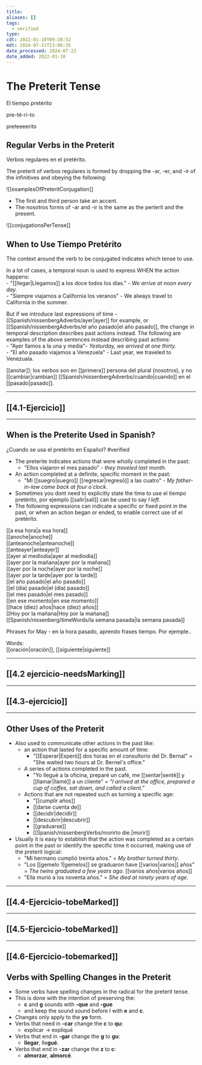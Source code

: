 ```yaml
---
title: 
aliases: []
tags:
  - verified
type:
cdt: 2022-01-10T09:38:52
mdt: 2024-07-31T13:06:35
date_processed: 2024-07-23
date_added: 2022-01-10
---
```


# The Preterit Tense

El tiempo pretérito

pre-té-ri-to

preteeeerito

## Regular Verbs in the Preterit

Verbos regulares en el pretérito.

The preterit of verbos regulares is formed by dropping the -ar, -er, and -ir of the infinitives and obeying the following:

![[examplesOfPreteritConjugation]]

- The first and third person take an accent.
- The nosotros forms of -ar and -ir is the same as the perterit and the present.

![[conjugationsPerTense]]

## When to Use Tiempo Pretérito

The context around the verb to be conjugated indicates which tense to use.

In a lot of cases, a temporal noun is used to express WHEN the action happens:  
	- "[[llegar|Llegamos]] a los doce todos los días." - *We arrive at noon every day.*  
	- "Siempre viajamos a California los veranos" - We always travel to California in the summer.

But if we introduce last expressions of time - [[Spanish/nissenbergAdverbs/ayer|ayer]] for example, or [[Spanish/nissenbergAdverbs/el año pasado|el año pasado]], the change in temporal description describes past actions instead. The following are examples of the above sentences instead describing past actions:  
	- "Ayer llamos a la una y media"- *Yesturday, we arrived at one thirty.*  
	- "El año pasado viajamos a Venezuela" - Last year, we traveled to Venezuala.

[[anotar]]: los verbos son en [[primera]] persona del plural (nosotros), y no [[cambiar|cambian]] [[Spanish/nissenbergAdverbs/cuando|cuando]] en el [[pasado|pasado]].

---

## [[4.1-Ejercicio]]

---

## When is the Preterite Used in Spanish?

¿Cuando se usa el pretérito en Español? #verified

- The preterite indicates actions that were wholly completed in the past:
	- "Ellos viajaron el mes pasado" - *they traveled last month.*
- An action completed at a definite, specific moment in the past:
	- "Mi [[suegro|suegro]] [[regresar|regresó]] a las cuatro" - *My father-in-law came back at four o´clock*.
- Sometimes you dont need to explicitly state the time to use el tiempo pretérito, por ejemplo [[salir|salí]] can be used to say *I left*.
- The following expressions can indicate a specific or fixed point in the past, or when an action began or ended, to enable correct use of el pretérito.

[[a esa hora|a esa hora]]  
[[anoche|anoche]]  
[[anteanoche|anteanoche]]  
[[anteayer|anteayer]]  
[[ayer al mediodia|ayer al mediodia]]  
[[ayer por la mañana|ayer por la mañana]]  
[[ayer por la noche|ayer por la noche]]  
[[ayer por la tarde|ayer por la tarde]]  
[[el año pasado|el año pasado]]  
[[el (día) pasado|el (día) pasado]]  
[[el mes pasado|el mes pasado]]  
[[en ese momento|en ese momento]]  
[[hace (diez) años|hace (diez) años]]  
[[Hoy por la mañana|Hoy por la mañana]]  
[[Spanish/nissenberg/timeWords/la semana pasada|la semana pasada]]

Phrases for May - en la hora pasado, aprendo frases tiempo. Por ejemple..

Words:  
[[oración|oración]], [[siguiente|siguiente]]

---

## [[4.2 ejercicio-needsMarking]]

---

## [[4.3-ejercicio]]

---

## Other Uses of the Preterit

- Also used to communicate other actions in the past like:
	- an action that lasted for a specific amount of time:
		- "[[Esperar|Esperó]] dos horas en el consultorio del Dr. Bernal" = "She waited two hours at Dr. Bernel's office."
	- A series of actions completed in the past.
		- "Yo llegué a la oficina, preparé un café, me [[sentar|senté]] y [[llamar|llamé]] a un cliente" = *"I arrived at the office, prepared a cup of coffee, sat down, and called a client."*
	- Actions that are not repeated such as turning a specific age:
		- "[[cumplir años]]
		- [[darse cuenta de]]
		- [[decidir|decidir]]
		- [[descubrir|descubrir]]
		- [[graduarse]]
		- [[Spanish/nissenbergVerbs/morirto die.|morir]]
- Usually it is easy to establish that the action was completed as a certain point in the past or identify the specific time it occurred, making use of the preterit logical:
	- "Mi hermano cumplió treinta años." = *My brother turned thirty*.
	- "Los [[gemelo 1|gemelos]] se graduaron have [[varios|varios]] años" = *The twins graduated a few years ago.* [[varios años|varios años]]
	- "Ella murió a los noventa años." = *She died at ninety years of age.*
---

## [[4.4-Ejercicio-tobeMarked]]

---

## [[4.5-Ejercicio-tobeMarked]]

---

## [[4.6-Ejercicio-tobemarked]]

## Verbs with Spelling Changes in the Preterit

- Some verbs have spelling changes in the radical for the preterit tense.
- This is done with the intention of preserving the:
	- **c** and **g** sounds with **-que** and **-gue**
	- and keep the sound sound before I with **e** and **c**.
- Changes only apply to the **yo** form.
- Verbs that need in **-car** change the **c** to **qu:**
	- explicar -> expliqué
- Verbs that end in **-gar** change the **g** to **gu**:
	- **llegar**, lle**gué**.
- Verbs that end in **-zar** change the **z** to **c**:
	- **almorzar**, **almorcé**.

